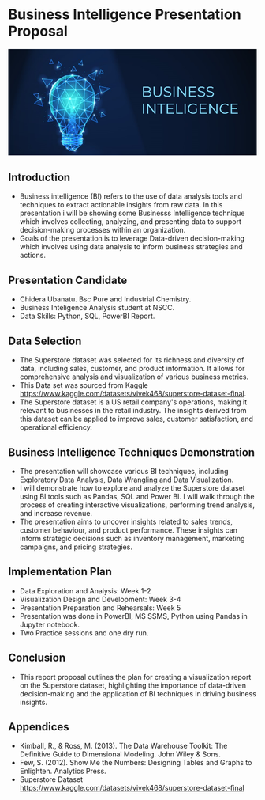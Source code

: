 # Business Intelligence Presentation Proposal 
<img src=https://github.com/Derathelion/Capstone/blob/main/mBusiness-intelligence.jpg>

## Introduction
- Business intelligence (BI) refers to the use of data analysis tools and techniques to extract actionable insights from raw data. In this presentation i will be showing some Businesss Intelligence technique
  which involves collecting, analyzing, and presenting data to support decision-making processes within an organization.
- Goals of the presentation is to leverage Data-driven decision-making which involves using data analysis to inform business strategies and actions. 

## Presentation Candidate
- Chidera Ubanatu. Bsc Pure and Industrial Chemistry.
- Business Inteligence Analysis student at NSCC.
- Data Skills: Python, SQL, PowerBI Report.
  
## Data Selection
- The Superstore dataset was selected for its richness and diversity of data, including sales, customer, and product information. It allows for comprehensive analysis and visualization of various business metrics.
- This Data set was sourced from Kaggle https://www.kaggle.com/datasets/vivek468/superstore-dataset-final.
- The Superstore dataset is a US retail company's operations, making it relevant to businesses in the retail industry. The insights derived from this dataset can be applied to improve sales, customer satisfaction, and operational efficiency.

## Business Intelligence Techniques Demonstration
- The presentation will showcase various BI techniques, including Exploratory Data Analysis, Data Wrangling and Data Visualization.
- I will demonstrate how to explore and analyze the Superstore dataset using BI tools such as Pandas, SQL and Power BI. I will walk through the process of creating interactive visualizations, performing trend analysis, and increase revenue.
- The presentation aims to uncover insights related to sales trends, customer behaviour, and product performance. These insights can inform strategic decisions such as inventory management, marketing campaigns, and pricing strategies.

## Implementation Plan
- Data Exploration and Analysis: Week 1-2
- Visualization Design and Development: Week 3-4
- Presentation Preparation and Rehearsals: Week 5
- Presentation was done in PowerBI, MS SSMS, Python using Pandas in Jupyter notebook.
- Two Practice sessions and one dry run.

## Conclusion
- This report proposal outlines the plan for creating a visualization report on the Superstore dataset, highlighting the importance of data-driven decision-making and the application of BI techniques in driving business 
 insights.
 
## Appendices
- Kimball, R., & Ross, M. (2013). The Data Warehouse Toolkit: The Definitive Guide to Dimensional Modeling. John Wiley & Sons.
- Few, S. (2012). Show Me the Numbers: Designing Tables and Graphs to Enlighten. Analytics Press.
- Superstore Dataset https://www.kaggle.com/datasets/vivek468/superstore-dataset-final
